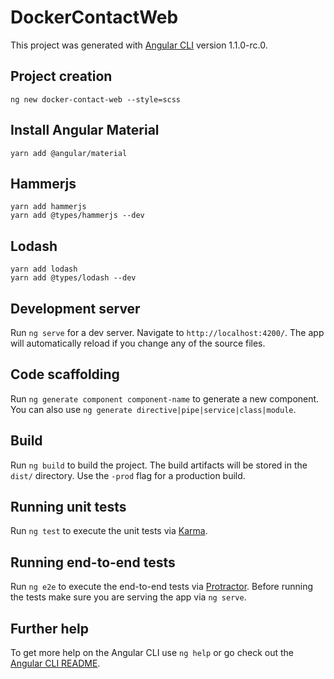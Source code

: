 # DockerContactWeb

This project was generated with [Angular CLI](https://github.com/angular/angular-cli) version 1.1.0-rc.0.

## Project creation
    ng new docker-contact-web --style=scss

## Install Angular Material
    yarn add @angular/material

## Hammerjs
    yarn add hammerjs
    yarn add @types/hammerjs --dev

## Lodash
    yarn add lodash
    yarn add @types/lodash --dev

## Development server

Run `ng serve` for a dev server. Navigate to `http://localhost:4200/`. The app will automatically reload if you change any of the source files.

## Code scaffolding

Run `ng generate component component-name` to generate a new component. You can also use `ng generate directive|pipe|service|class|module`.

## Build

Run `ng build` to build the project. The build artifacts will be stored in the `dist/` directory. Use the `-prod` flag for a production build.

## Running unit tests

Run `ng test` to execute the unit tests via [Karma](https://karma-runner.github.io).

## Running end-to-end tests

Run `ng e2e` to execute the end-to-end tests via [Protractor](http://www.protractortest.org/).
Before running the tests make sure you are serving the app via `ng serve`.

## Further help

To get more help on the Angular CLI use `ng help` or go check out the [Angular CLI README](https://github.com/angular/angular-cli/blob/master/README.md).
